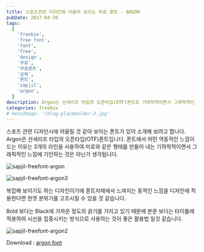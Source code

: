 ```yaml
---
title: 스포츠관련 디자인에 어울려 보이는 무료 폰트 - ARGON
pubDate: 2017-04-30
tags:
  [
    'freebie',
    'free font',
    'font',
    'free',
    'design',
    '무료',
    '무료폰트',
    '공짜',
    '폰트',
    'sapjil',
    'argon',
  ]
description: Argon는 산세리프 타입의 오픈타입(OTF)폰트로 기하학적이면서 그래픽적인 느낌의 스포츠 관련 디자인 작업시에 어울릴 것 같아 보이는 폰트라고 생각됩니다.
categories: freebie
# heroImage: '/blog-placeholder-2.jpg'
---
```


스포츠 관련 디자인시에 어울릴 것 같아 보이는 폰트가 있어 소개해 보려고 합니다. Argon은 산세리프 타입의 오픈타입(OTF)폰트입니다. 폰트에서 어떤 역동적인 느낌이 드는 이유는 3개의 라인을 사용하여 미로와 같은 형태를 만들어 내는 기하학적이면서 그래픽적인 느낌에 기인하는 것은 아닌가 생각됩니다.

![sapjil-freefont-argon](https://farm5.staticflickr.com/4174/34197666722_c290a63e8f_c.jpg)

![sapjil-freefont-argon3](https://c1.staticflickr.com/5/4174/33514174474_8d9fefa863_z.jpg)

복잡해 보이기도 하는 디자인이기에 폰트자체에서 느껴지는 동적인 느낌을 디자인에 적용한다면 한껏 분위기를 고조시킬 수 있을 것 같습니다.

Bold 보다는 Black에 가까운 정도의 굵기를 가지고 있기 때문에 본문 보다는 타이틀에 적용하여 시선을 집중시키는 방식으로 사용하는 것이 좋은 활용법 일것 같습니다.

![sapjil-freefont-argon2](https://c1.staticflickr.com/5/4187/34225294221_531325a5b7_z.jpg)

Download : [argon font](https://www.designcuts.com/product/argon-font/)

